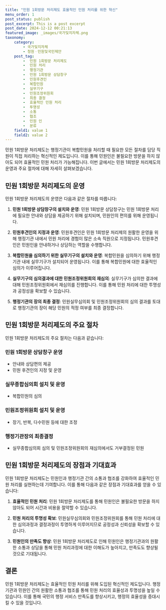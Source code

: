 ```yaml
---
title: "민원 1회방문 처리제도 효율적인 민원 처리를 위한 혁신"
menu_order: 1
post_status: publish
post_excerpt: This is a post excerpt
post_date: 2024-12-12 00:21:13
featured_image: _images/국가및지자체.png
taxonomy:
    category:
        - 국가및지자체
        - 청원ㆍ민원및국민제안
    post_tag:
        -  민원 1회방문 처리제도
        -  민원 처리
        -  행정기관
        -  민원 1회방문 상담창구
        -  민원후견인
        -  복합민원
        -  실무기구
        -  민원조정위원회
        -  최종 결정
        -  효율적인 민원 처리
        -  투명성
        -  소통
        -  협조
        -  민원 인
        -  분류
    field1: value 1
    field2: value 2
---
```



민원 1회방문 처리제도는 행정기관이 복합민원을 처리할 때 필요한 모든 절차를 담당 직원이 직접 처리하는 혁신적인 제도입니다. 이를 통해 민원인은 불필요한 방문을 하지 않아도 되어 효율적인 민원 처리가 가능해집니다. 이번 글에서는 민원 1회방문 처리제도의 운영과 주요 절차에 대해 자세히 살펴보겠습니다.

## 민원 1회방문 처리제도의 운영

민원 1회방문 처리제도의 운영은 다음과 같은 절차를 따릅니다:

1. **민원 1회방문 상담창구의 설치와 운영**: 민원 1회방문 상담창구는 민원 1회방문 처리에 필요한 안내와 상담을 제공하기 위해 설치되며, 민원인의 편의를 위해 운영됩니다.

2. **민원후견인의 지정과 운영**: 민원후견인은 민원 1회방문 처리제의 원활한 운영을 위해 행정기관 내에서 민원 처리에 경험이 많은 소속 직원으로 지정됩니다. 민원후견인은 민원인을 안내하거나 상담하는 역할을 수행합니다.

3. **복합민원을 심의하기 위한 실무기구의 설치와 운영**: 복합민원을 심의하기 위해 행정기관 내에 실무기구가 설치되어 운영됩니다. 이를 통해 복합민원에 대한 효율적인 심의가 이루어집니다.

4. **실무기구의 심의결과에 대한 민원조정위원회의 재심의**: 실무기구가 심의한 결과에 대해 민원조정위원회에서 재심의를 진행합니다. 이를 통해 민원 처리에 대한 투명성과 공정성을 확보할 수 있습니다.

5. **행정기관의 장의 최종 결정**: 민원실무심의회 및 민원조정위원회의 심의 결과를 토대로 행정기관의 장이 해당 민원의 적정 여부를 최종 결정합니다.

## 민원 1회방문 처리제도의 주요 절차

민원 1회방문 처리제도의 주요 절차는 다음과 같습니다:

### 민원 1회방문 상담창구 운영
- 안내와 상담편의 제공
- 민원 후견인의 지정 및 운영

### 실무종합심의회 설치 및 운영
- 복합민원의 심의

### 민원조정위원회 설치 및 운영
- 장기, 반복, 다수민원 등에 대한 조정

### 행정기관장의 최종결정
- 실무종합심의회 심의 및 민원조정위원회의 재심의에서도 거부결정된 민원

## 민원 1회방문 처리제도의 장점과 기대효과

민원 1회방문 처리제도는 민원인과 행정기관 간의 소통과 협조를 강화하여 효율적인 민원 처리를 실현하는데 기여합니다. 이를 통해 다음과 같은 장점과 기대효과를 얻을 수 있습니다:

1. **효율적인 민원 처리**: 민원 1회방문 처리제도를 통해 민원인은 불필요한 방문을 하지 않아도 되어 시간과 비용을 절약할 수 있습니다.

2. **민원 처리의 투명성 확보**: 민원실무심의회와 민원조정위원회를 통해 민원 처리에 대한 심의과정과 결정과정이 투명하게 이루어지므로 공정성과 신뢰성을 확보할 수 있습니다.

3. **민원인의 만족도 향상**: 민원 1회방문 처리제도로 인해 민원인은 행정기관과의 원활한 소통과 상담을 통해 민원 처리과정에 대한 이해도가 높아지고, 만족도도 향상될 것으로 기대됩니다.

## 결론

민원 1회방문 처리제도는 효율적인 민원 처리를 위해 도입된 혁신적인 제도입니다. 행정기관과 민원인 간의 원활한 소통과 협조를 통해 민원 처리의 효율성과 투명성을 높일 수 있습니다. 이를 통해 국민의 행정 서비스 만족도를 향상시키고, 행정의 효율성을 증대시킬 수 있을 것입니다.
